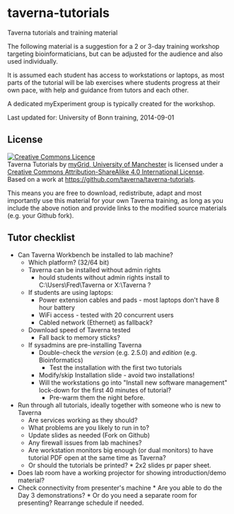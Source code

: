 taverna-tutorials
=================

Taverna tutorials and training material

The following material is a suggestion for a 2 or 3-day training workshop targeting bioinformaticians, but can be adjusted for the audience and also used individually.

It is assumed each student has access to workstations or laptops, as most parts of the tutorial will be lab exercises where students progress at their own pace, with help and guidance from tutors and each other.

A dedicated myExperiment group is typically created for the workshop.

Last updated for: University of Bonn training, 2014-09-01



## License

<a rel="license" href="http://creativecommons.org/licenses/by-sa/4.0/"><img alt="Creative Commons Licence" style="border-width:0" src="https://i.creativecommons.org/l/by-sa/4.0/88x31.png" /></a><br /><span xmlns:dct="http://purl.org/dc/terms/" property="dct:title">Taverna Tutorials</span> by <a xmlns:cc="http://creativecommons.org/ns#" href="http://www.mygrid.org.uk/" property="cc:attributionName" rel="cc:attributionURL">myGrid, University of Manchester</a> is licensed under a <a rel="license" href="http://creativecommons.org/licenses/by-sa/4.0/">Creative Commons Attribution-ShareAlike 4.0 International License</a>.<br />Based on a work at <a xmlns:dct="http://purl.org/dc/terms/" href="https://github.com/taverna/taverna-tutorials" rel="dct:source">https://github.com/taverna/taverna-tutorials</a>.

This means you are free to download, redistribute, adapt and most importantly use this material for your own Taverna training, as long as you include the above notion and provide links to the modified source materials (e.g. your Github fork).


## Tutor checklist

* Can Taverna Workbench be installed to lab machine? 
  * Which platform? (32/64 bit)
  * Taverna can be installed without admin rights
    * hould students without admin rights install to C:\Users\Fred\Taverna  or X:\Taverna ?
  * If students are using laptops:
    * Power extension cables and pads - most laptops don't have 8 hour battery
    * WiFi access - tested with 20 concurrent users
    * Cabled network (Ethernet) as fallback?
  * Download speed of Taverna tested
    * Fall back to memory sticks?
  * If sysadmins are pre-installing Taverna
    * Double-check the *version* (e.g. 2.5.0) and *edition* (e.g. Bioinformatics)
      * Test the installation with the first two tutorials
    * Modify/skip Installation slide - avoid two installations!
    * Will the workstations go into "Install new software management" lock-down for the first 40 minutes of tutorial?
      * Pre-warm them the night before.
* Run through all tutorials, ideally together with someone who is new to Taverna
  *  Are services working as they should?
  *  What problems are you likely to run in to?
  *  Update slides as needed (Fork on Github)
  *  Any firewall issues from lab machines?
  *  Are workstation monitors big enough (or dual monitors) to have tutorial PDF open at the same time as Taverna?
    *  Or should the tutorials be printed?
      *  2x2 slides pr paper sheet.
*  Does lab room have a working projector for showing introduction/demo material?
  *  Check connectivity from presenter's machine
    *  Are you able to do the Day 3 demonstrations?
    * Or do you need a separate room for presenting? Rearrange schedule if needed.

